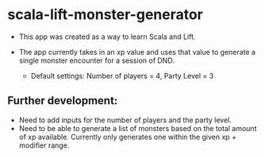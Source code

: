# scala-lift-monster-generator

- This app was created as a way to learn Scala and Lift. 

- The app currently takes in an xp value and uses that value to generate a single monster encounter for a session of DND.
  * Default settings: Number of players = 4, Party Level = 3
  
## Further development:
  * Need to add inputs for the number of players and the party level.
  * Need to be able to generate a list of monsters based on the total amount of xp available. Currently only generates one within the given xp + modifier range.

